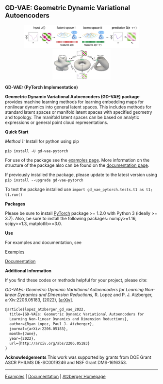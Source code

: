 
## GD-VAE: Geometric Dynamic Variational Autoencoders

<div  align="center">
<img src="zdoc_img/overview.png" width = "75%" />
</div>

<div  align="center">
<img src="zdoc_img/manifold_latent_space1.png" width = "38%" />
</div>

__GD-VAE: (PyTorch Implementation)__

**Geometric Dynamic Variational Autoencoders (GD-VAE) package** provides machine learning methods for learning embedding maps for nonlinear dynamics into general latent spaces.  This includes methods for standard latent spaces or manifold latent spaces with specified geometry and topology.  The manifold latent spaces can be based on analytic expressions or general point cloud representations.  

__Quick Start__

*Method 1:* Install for python using pip

```pip install -U gd-vae-pytorch```

For use of the package see the [examples
page](https://github.com/gd-vae/gd-vae/tree/master/examples).  More
information on the structure of the package also can be found on the
[documentation page](https://github.com/gd-vae/gd-vae/tree/master/docs).

If previously installed the package, please update to the latest version using
```pip install --upgrade gd-vae-pytorch```

To test the package installed use 
```import gd_vae_pytorch.tests.t1 as t1; t1.run()```

__Packages__ 

Please be sure to install [PyTorch](https://pytorch.org/) package >= 1.2.0 with
Python 3 (ideally >= 3.7).  Also, be sure to install the following packages:
numpy>=1.16, scipy>=1.3, matplotlib>=3.0.

__Use__

For examples and documentation, see

[Examples](https://github.com/gd-vae/gd-vae/tree/main/examples)

[Documentation](http://web.math.ucsb.edu/~atzberg/gd_vae_docs/html/index.html)

__Additional Information__

If you find these codes or methods helpful for your project, please cite: 

*GD-VAEs: Geometric Dynamic Variational Autoencoders for 
Learning Non-linear Dynamics and Dimension Reductions,*
R. Lopez and P. J. Atzberger, arXiv:2206.05183, (2022), 
[[arXiv]](http://arxiv.org/abs/2206.05183).
```
@article{lopez_atzberger_gd_vae_2022,
  title={GD-VAEs: Geometric Dynamic Variational Autoencoders for 
  Learning Non-linear Dynamics and Dimension Reductions},
  author={Ryan Lopez, Paul J. Atzberger},
  journal={arXiv:2206.05183},  
  month={June},
  year={2022},
  url={http://arxiv.org/abs/2206.05183}
}
```

__Acknowledgements__
This work was supported by grants from DOE Grant ASCR PHILMS DE-SC0019246 
and NSF Grant DMS-1616353.

----

[Examples](https://github.com/gd-vae/gd-vae/tree/master/examples) | [Documentation](http://web.math.ucsb.edu/~atzberg/gd_vae_docs/html/index.html) | [Atzberger Homepage](http://atzberger.org/)


